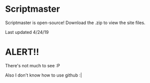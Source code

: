 # Scriptmaster
Scriptmaster is open-source! Download the .zip to view the site files.

Last updated 4/24/19

# ALERT!! 

There's not much to see :P

Also I don't know how to use github :|
